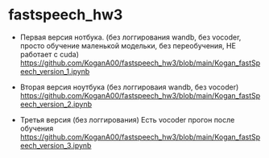# fastspeech_hw3

* Первая версия нотбука. (без логгирования wandb, без vocoder, просто обучение маленькой модельки, без переобучения, НЕ работает с cuda)
https://github.com/KoganA00/fastspeech_hw3/blob/main/Kogan_fastSpeech_version_1.ipynb 

* Вторая версия ноутбука (без логгироваия wandb, без vocoder)
https://github.com/KoganA00/fastspeech_hw3/blob/main/Kogan_fastSpeech_version_2.ipynb

* Третья версия (без логгирования) Есть vocoder прогон после обучения
https://github.com/KoganA00/fastspeech_hw3/blob/main/Kogan_fastSpeech_version_3.ipynb
